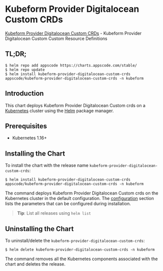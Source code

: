 # Kubeform Provider Digitalocean Custom CRDs

[Kubeform Provider Digitalocean Custom CRDs](https://github.com/kubeform) - Kubeform Provider Digitalocean Custom Custom Resource Definitions

## TL;DR;

```console
$ helm repo add appscode https://charts.appscode.com/stable/
$ helm repo update
$ helm install kubeform-provider-digitalocean-custom-crds appscode/kubeform-provider-digitalocean-custom-crds -n kubeform
```

## Introduction

This chart deploys Kubeform Provider Digitalocean Custom crds on a [Kubernetes](http://kubernetes.io) cluster using the [Helm](https://helm.sh) package manager.

## Prerequisites

- Kubernetes 1.16+

## Installing the Chart

To install the chart with the release name `kubeform-provider-digitalocean-custom-crds`:

```console
$ helm install kubeform-provider-digitalocean-custom-crds appscode/kubeform-provider-digitalocean-custom-crds -n kubeform
```

The command deploys Kubeform Provider Digitalocean Custom crds on the Kubernetes cluster in the default configuration. The [configuration](#configuration) section lists the parameters that can be configured during installation.

> **Tip**: List all releases using `helm list`

## Uninstalling the Chart

To uninstall/delete the `kubeform-provider-digitalocean-custom-crds`:

```console
$ helm delete kubeform-provider-digitalocean-custom-crds -n kubeform
```

The command removes all the Kubernetes components associated with the chart and deletes the release.



